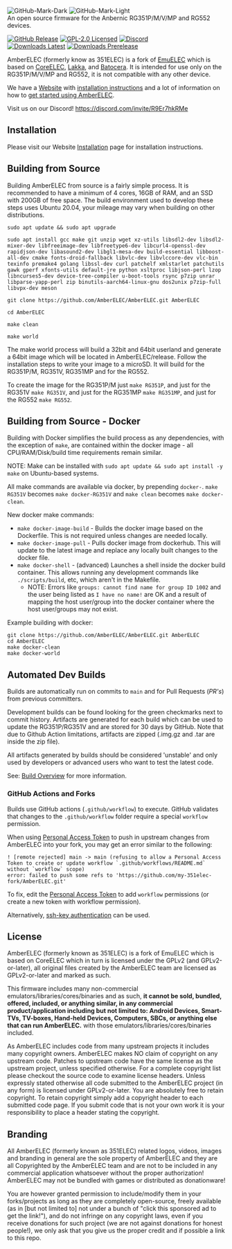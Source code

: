 ![GitHub-Mark-Dark](https://camo.githubusercontent.com/9d21b94911995ca5ed907fd1688dae360411a1d792a6f4047962041ca12b0b02/68747470733a2f2f616d626572656c65632e6f72672f696d616765732f7472616e73706172656e745f616d6265725f656c65635f686f72697a2e7376672367682d6461726b2d6d6f64652d6f6e6c79#gh-dark-mode-only)
![GitHub-Mark-Light](https://camo.githubusercontent.com/1ecfd366cc8fc1bf3dab7a1f685280e2f88f0f43946a9ca784a044ef883fe375/68747470733a2f2f616d626572656c65632e6f72672f696d616765732f7472616e73706172656e745f626c61636b5f616d6265725f656c65635f686f72697a2e7376672367682d6c696768742d6d6f64652d6f6e6c79#gh-light-mode-only)
<br />An open source firmware for the Anbernic RG351P/M/V/MP and RG552 devices.<p>
[![GitHub Release](https://img.shields.io/github/release/AmberELEC/AmberELEC.svg?label=latest%20release&style=flat-square)](https://github.com/AmberELEC/AmberELEC/releases/latest)
[![GPL-2.0 Licensed](https://shields.io/badge/license-GPL2-blue?style=flat-square)](https://github.com/AmberELEC/AmberELEC/blob/main/licenses/GPL2.txt)
[![Discord](https://img.shields.io/discord/777665344289898536?label=chat%20on%20discord&logo=discord&style=flat-square)](https://discord.com/invite/R9Er7hkRMe)
<br />
[![Downloads Latest](https://img.shields.io/github/downloads/AmberELEC/AmberELEC/latest/total?label=downloads%40latest%20release&style=flat-square)](https://github.com/AmberELEC/AmberELEC/releases/latest)
[![Downloads Prerelease](https://img.shields.io/github/downloads/AmberELEC/AmberELEC-prerelease/total?label=downloads%40prerelease%20builds&style=flat-square)](https://github.com/AmberELEC/AmberELEC-prerelease/releases)


AmberELEC (formerly know as 351ELEC) is a fork of [EmuELEC](https://github.com/EmuELEC/EmuELEC) which is based on [CoreELEC](https://github.com/CoreELEC/CoreELEC), [Lakka](https://github.com/libretro/Lakka-LibreELEC), and [Batocera](https://github.com/batocera-linux/batocera.linux). It is intended for use only on the RG351P/M/V/MP and RG552, it is not compatible with any other device.

We have a [Website](https://amberelec.org) with [installation instructions](https://amberelec.org/Installation#overview) and a lot of information on how to [get started using AmberELEC](https://amberelec.org/Getting-to-Know-AmberELEC).

Visit us on our Discord! https://discord.com/invite/R9Er7hkRMe


## Installation

Please visit our Website [Installation](https://amberelec.org/Installation#overview) page for installation instructions.

## Building from Source
Building AmberELEC from source is a fairly simple process. It is recommended to have a minimum of 4 cores, 16GB of RAM, and an SSD with 200GB of free space. The build environment used to develop these steps uses Ubuntu 20.04, your mileage may vary when building on other distributions.

```
sudo apt update && sudo apt upgrade

sudo apt install gcc make git unzip wget xz-utils libsdl2-dev libsdl2-mixer-dev libfreeimage-dev libfreetype6-dev libcurl4-openssl-dev rapidjson-dev libasound2-dev libgl1-mesa-dev build-essential libboost-all-dev cmake fonts-droid-fallback libvlc-dev libvlccore-dev vlc-bin texinfo premake4 golang libssl-dev curl patchelf xmlstarlet patchutils gawk gperf xfonts-utils default-jre python xsltproc libjson-perl lzop libncurses5-dev device-tree-compiler u-boot-tools rsync p7zip unrar libparse-yapp-perl zip binutils-aarch64-linux-gnu dos2unix p7zip-full libvpx-dev meson

git clone https://github.com/AmberELEC/AmberELEC.git AmberELEC

cd AmberELEC

make clean

make world
```

The make world process will build a 32bit and 64bit userland and generate a 64bit image which will be located in AmberELEC/release. Follow the installation steps to write your image to a microSD.
It will build for the RG351P/M, RG351V, RG351MP and for the RG552.

To create the image for the RG351P/M just ``make RG351P``, and just for the RG351V ``make RG351V``, and just for the RG351MP ``make RG351MP``, and just for the RG552 ``make RG552``.

## Building from Source - Docker
Building with Docker simplifies the build process as any dependencies, with the exception of `make`, are contained within the docker image - all CPU/RAM/Disk/build time requirements remain similar. 

NOTE: Make can be installed with `sudo apt update && sudo apt install -y make` on Ubuntu-based systems.

All make commands are available via docker, by prepending `docker-`. `make RG351V` becomes `make docker-RG351V` and `make clean` becomes `make docker-clean`.

New docker make commands: 
- `make docker-image-build` - Builds the docker image based on the Dockerfile. This is not required unless changes are needed locally. 
- `make docker-image-pull` - Pulls docker image from dockerhub. This will update to the latest image and replace any locally built changes to the docker file.
- `make docker-shell` - (advanced) Launches a shell inside the docker build container. This allows running any development commands like `./scripts/build`, etc, which aren't in the Makefile.
  - NOTE: Errors like `groups: cannot find name for group ID 1002` and the user being listed as `I have no name!` are OK and a result of mapping the host user/group into the docker container where the host user/groups may not exist.

Example building with docker:
```
git clone https://github.com/AmberELEC/AmberELEC.git AmberELEC
cd AmberELEC
make docker-clean
make docker-world
```

## Automated Dev Builds
Builds are automatically run on commits to `main` and for Pull Requests (*PR's*) from previous committers.

Development builds can be found looking for the green checkmarks next to commit history. Artifacts are generated for each build which can be used to update the RG351P/RG351V and are stored for 30 days by GitHub. Note that due to Github Action limitations, artifacts are zipped (.img.gz and .tar are inside the zip file).

All artifacts generated by builds should be considered 'unstable' and only used by developers or advanced users who want to test the latest code.

See: [Build Overview](.github/workflows/README.md) for more information.

### GitHub Actions and Forks
Builds use GitHub actions (`.github/workflow`) to execute. GitHub validates that changes to the `.github/workflow` folder require a special `workflow` permission. 

When using [Personal Access Token](https://docs.github.com/en/github/authenticating-to-github/keeping-your-account-and-data-secure/creating-a-personal-access-token) to push in upstream changes from AmberELEC into your fork, you may get an error similar to the following:

```
! [remote rejected] main -> main (refusing to allow a Personal Access Token to create or update workflow `.github/workflows/README.md` without `workflow` scope)
error: failed to push some refs to 'https://github.com/my-351elec-fork/AmberELEC.git'
```

To fix, edit the [Personal Access Token](https://docs.github.com/en/github/authenticating-to-github/keeping-your-account-and-data-secure/creating-a-personal-access-token) to add `workflow` permissions (or create a new token with workflow permission).

Alternatively, [ssh-key authentication](https://docs.github.com/en/github/authenticating-to-github/connecting-to-github-with-ssh/adding-a-new-ssh-key-to-your-github-account) can be used.

## License

AmberELEC (formerly known as 351ELEC) is a fork of EmuELEC which is based on CoreELEC which in turn is licensed under the GPLv2 (and GPLv2-or-later), all original files created by the AmberELEC team are licensed as GPLv2-or-later and marked as such.

This firmware includes many non-commercial emulators/libraries/cores/binaries and as such, **it cannot be sold, bundled, offered, included, or anything similar, in any commercial product/application including but not limited to: Android Devices, Smart-TVs, TV-boxes, Hand-held Devices, Computers, SBCs, or anything else that can run AmberELEC.** with those emulators/libraries/cores/binaries included.

As AmberELEC includes code from many upstream projects it includes many copyright owners. AmberELEC makes NO claim of copyright on any upstream code. Patches to upstream code have the same license as the upstream project, unless specified otherwise. For a complete copyright list please checkout the source code to examine license headers. Unless expressly stated otherwise all code submitted to the AmberELEC project (in any form) is licensed under GPLv2-or-later. You are absolutely free to retain copyright. To retain copyright simply add a copyright header to each submitted code page. If you submit code that is not your own work it is your responsibility to place a header stating the copyright.

## Branding

All AmberELEC (formerly known as 351ELEC) related logos, videos, images and branding in general are the sole property of AmberELEC and they are all Copyrighted by the AmberELEC team and are not to be included in any commercial application whatsoever without the proper authorization! AmberELEC may not be bundled with games or distributed as donationware!

You are however granted permission to include/modify them in your forks/projects as long as they are completely open-source, freely available (as in [but not limited to] not under a bunch of "click this sponsored ad to get the link!"), and do not infringe on any copyright laws, even if you receive donations for such project (we are not against donations for honest people!), we only ask that you give us the proper credit and if possible a link to this repo.

